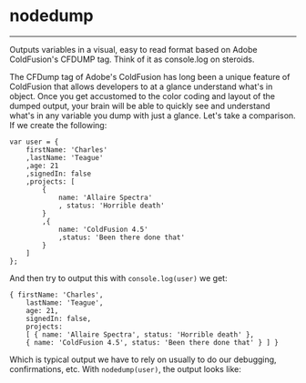 # nodedump
----------
Outputs variables in a visual, easy to read format based on Adobe ColdFusion's CFDUMP tag. Think of it as console.log on steroids.

The CFDump tag of Adobe's ColdFusion has long been a unique feature of ColdFusion that allows developers to at a glance understand what's in object. Once you get accustomed to the color coding and layout of the dumped output, your brain will be able to quickly see and understand what's in any variable you dump with just a glance. Let's take a comparison. If we create the following:

    var user = {
    	firstName: 'Charles'
		,lastName: 'Teague'
		,age: 21
		,signedIn: false
		,projects: [
			{
				name: 'Allaire Spectra'
				, status: 'Horrible death'
			}
			,{
				name: 'ColdFusion 4.5'
				,status: 'Been there done that'
			}
		]
	};
    
And then try to output this with `console.log(user)` we get:

    { firstName: 'Charles',
        lastName: 'Teague',
        age: 21,
        signedIn: false,
        projects:
        [ { name: 'Allaire Spectra', status: 'Horrible death' },
        { name: 'ColdFusion 4.5', status: 'Been there done that' } ] }
        
Which is typical output we have to rely on usually to do our debugging, confirmations, etc. With `nodedump(user)`, the output looks like:
     
